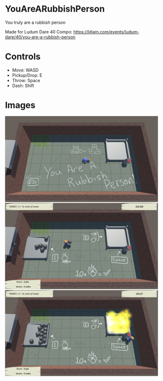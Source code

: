 # YouAreARubbishPerson
You truly are a rubbish person

Made for Ludum Dare 40 Compo:
https://ldjam.com/events/ludum-dare/40/you-are-a-rubbish-person

# Controls
- Move: WASD
- Pickup/Drop: E
- Throw: Space
- Dash: Shift

# Images
![](Images/1.png)
![](Images/2.png)
![](Images/3.png)